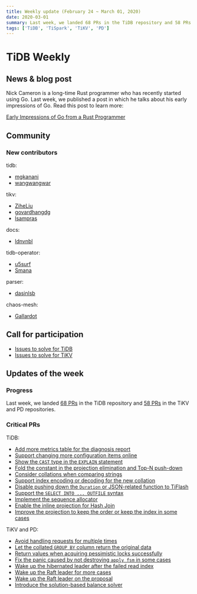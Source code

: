 ```yaml
---
title: Weekly update (February 24 ~ March 01, 2020)
date: 2020-03-01
summary: Last week, we landed 68 PRs in the TiDB repository and 58 PRs in the TiKV and PD repositories.
tags: ['TiDB', 'TiSpark', 'TiKV', 'PD']
---
```


# TiDB Weekly

## News & blog post

Nick Cameron is a long-time Rust programmer who has recently started using Go. Last week, we published a post in which he talks about his early impressions of Go. Read this post to learn more:

[Early Impressions of Go from a Rust Programmer](https://pingcap.com/blog/early-impressions-of-go-from-a-rust-programmer/)

## Community

### New contributors

tidb:

* [mgkanani](https://github.com/mgkanani)
* [wangwangwar](https://github.com/wangwangwar)

tikv:

* [ZiheLiu](https://github.com/ZiheLiu)
* [govardhangdg](https://github.com/govardhangdg)
* [lsampras](https://github.com/lsampras)

docs:

* [ldnvnbl](https://github.com/ldnvnbl)

tidb-operator:

* [u5surf](https://github.com/u5surf)
* [Smana](https://github.com/Smana)

parser:

* [dasinlsb](https://github.com/dasinlsb)

chaos-mesh:

* [Gallardot](https://github.com/Gallardot)

## Call for participation

* [Issues to solve for TiDB](https://github.com/pingcap/tidb/issues?q=is%3Aissue+is%3Aopen+label%3A%22help+wanted%22)
* [Issues to solve for TiKV](https://github.com/tikv/tikv/labels/S%3A%20HelpWanted)

## Updates of the week

### Progress

Last week, we landed [68 PRs](https://github.com/pingcap/tidb/pulls?utf8=%E2%9C%93&q=is%3Apr+is%3Amerged+merged%3A2020-02-24..2020-03-01+) in the TiDB repository and [58 PRs](https://github.com/search?q=repo%3Atikv%2Ftikv+repo%3Apingcap%2Fpd+is%3Apr+is%3Amerged+merged%3A2020-02-24..2020-03-01&type=Issues) in the TiKV and PD repositories.

### Critical PRs

TiDB:

* [Add more metrics table for the diagnosis report](https://github.com/pingcap/tidb/pull/14964)
* [Support changing more configuration items online](https://github.com/pingcap/tidb/pull/14952)
* [Show the `CAST` type in the `EXPLAIN` statement](https://github.com/pingcap/tidb/pull/14942)
* [Fold the constant in the projection elimination and Top-N push-down](https://github.com/pingcap/tidb/pull/14927)
* [Consider collations when comparing strings](https://github.com/pingcap/tidb/pull/14913)
* [Support index encoding or decoding for the new collation](https://github.com/pingcap/tidb/pull/14876)
* [Disable pushing down the `Duration` or JSON-related function to TiFlash](https://github.com/pingcap/tidb/pull/14861)
* [Support the `SELECT INTO ... OUTFILE` syntax](https://github.com/pingcap/tidb/pull/14848)
* [Implement the sequence allocator](https://github.com/pingcap/tidb/pull/14829)
* [Enable the inline projection for Hash Join](https://github.com/pingcap/tidb/pull/14783)
* [Improve the projection to keep the order or keep the index in some cases](https://github.com/pingcap/tidb/pull/14510)

TiKV and PD:

* [Avoid handling requests for multiple times](https://github.com/tikv/tikv/pull/6677)
* [Let the collated `GROUP BY` column return the original data](https://github.com/tikv/tikv/pull/6716)
* [Return values when acquiring pessimistic locks successfully](https://github.com/tikv/tikv/pull/6696)
* [Fix the panic caused by not destroying `apply fsm` in some cases](https://github.com/tikv/tikv/pull/6692)
* [Wake up the hibernated leader after the failed read index](https://github.com/tikv/tikv/pull/6648)
* [Wake up the Raft leader for more cases](https://github.com/tikv/tikv/pull/6672)
* [Wake up the Raft leader on the proposal](https://github.com/tikv/tikv/pull/6736)
* [Introduce the solution-based balance solver](https://github.com/pingcap/pd/pull/2141)
